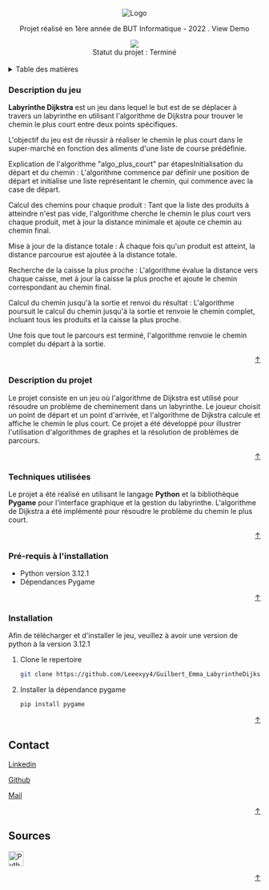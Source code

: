 <!-- INTRODUCTION -->
<br />
<div align="center">
  <img src="https://github.com/Leeexyy4/Guilbert_Emma_LabyrintheDijkstra_Python/blob/main/plan_supermarche.png" alt="Logo" width="*" height="*">

  <p align="center">
    Projet réalisé en 1ère année de BUT Informatique - 2022     
    .
    <a src="url source">View Demo</a>
  </p>
  

  <img src="https://contrib.rocks/image?repo=Leeexyy4/Guilbert_Emma_LabyrintheDijkstra_Python" />
  
  </br>
  Statut du projet : Terminé
  </br>
  </br>
</div>



<!-- TABLE DES MATIERES -->
<details>
  <summary>Table des matières</summary>
  <ol>
    <li><strong>Description</strong>
      <ul>
        <li><a href="#description-du-jeu">Description du jeu</a></li>
        <li><a href="#description-du-projet">Description du projet</a></li>
      </ul>
    </li>
    <li><strong>Installation</strong>
      <ul>
        <li><a href="#techniques-utilisées">Techniques utilisées</a></li>
        <li><a href="#pré-requis-à-linstallation">Pré-requis à l'installation</a></li>
        <li><a href="#installation">Installation du projet</a></li>
      </ul>
    </li>
    <li><strong>En savoir plus</strong>
      <ul>
        <li><a href="#contact">Contact</a></li>
        <li><a href="#sources">Sources</a></li>
      </ul>
    </li>
  </ol>
</details>

<!-- Description du jeu -->
### Description du jeu
<!-- Le scénario -->
**Labyrinthe Dijkstra** est un jeu dans lequel le but est de se déplacer à travers un labyrinthe en utilisant l'algorithme de Dijkstra pour trouver le chemin le plus court entre deux points spécifiques. 

<!-- L'objectif -->
L'objectif du jeu est de réussir à réaliser le chemin le plus court dans le super-marché en fonction des aliments d'une liste de course prédéfinie.

Explication de l'algorithme "algo_plus_court" par étapesInitialisation du départ et du chemin : L'algorithme commence par définir une position de départ et initialise une liste représentant le chemin, qui commence avec la case de départ.

Calcul des chemins pour chaque produit : Tant que la liste des produits à atteindre n'est pas vide, l'algorithme cherche le chemin le plus court vers chaque produit, met à jour la distance minimale et ajoute ce chemin au chemin final.

Mise à jour de la distance totale : À chaque fois qu'un produit est atteint, la distance parcourue est ajoutée à la distance totale.

Recherche de la caisse la plus proche : L'algorithme évalue la distance vers chaque caisse, met à jour la caisse la plus proche et ajoute le chemin correspondant au chemin final.

Calcul du chemin jusqu'à la sortie et renvoi du résultat : L'algorithme poursuit le calcul du chemin jusqu'à la sortie et renvoie le chemin complet, incluant tous les produits et la caisse la plus proche.

Une fois que tout le parcours est terminé, l'algorithme renvoie le chemin complet du départ à la sortie.

<p align="right"><a href="#readme-top">&#8593</a></p>

<!-- Description du projet -->
### Description du projet

Le projet consiste en un jeu où l'algorithme de Dijkstra est utilisé pour résoudre un problème de cheminement dans un labyrinthe. Le joueur choisit un point de départ et un point d'arrivée, et l'algorithme de Dijkstra calcule et affiche le chemin le plus court. Ce projet a été développé pour illustrer l'utilisation d'algorithmes de graphes et la résolution de problèmes de parcours.

<p align="right"><a href="#readme-top">&#8593</a></p>

### Techniques utilisées

Le projet a été réalisé en utilisant le langage **Python** et la bibliothèque **Pygame** pour l'interface graphique et la gestion du labyrinthe. L'algorithme de Dijkstra a été implémenté pour résoudre le problème du chemin le plus court.

<p align="right"><a href="#readme-top">&#8593</a></p>

### Pré-requis à l'installation

- Python version 3.12.1
- Dépendances Pygame

<p align="right"><a href="#readme-top">&#8593</a></p>

### Installation

Afin de télécharger et d'installer le jeu, veuillez à avoir une version de python à la version 3.12.1

1. Clone le repertoire
   ```sh
   git clone https://github.com/Leeexyy4/Guilbert_Emma_LabyrintheDijkstra_Python.git
   ```
2. Installer la dépendance pygame
   ```sh
   pip install pygame
   ```

<p align="right"><a href="#readme-top">&#8593</a></p>


<!-- CONTACT -->
## Contact

[Linkedin](https://www.linkedin.com/in/emma-guilbert-29567b265/)

[Github](https://github.com/Leeexyy4/Guilbert_Emma_LabyrintheDijkstra_Python) 

[Mail](emmaguilbert4@gmail.com)

<p align="right"><a href="#readme-top">&#8593</a></p>


<!-- SOURCES -->
## Sources

<a href="https://www.python.org/downloads/">
    <img src="https://simpleicons.org/icons/python.svg" alt="Python" style="width:30px; height:30px;">
</a>


<p align="right"><a href="#readme-top">&#8593</a></p>
